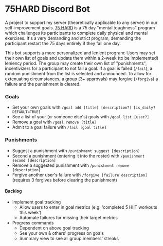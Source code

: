 # 75HARD Discord Bot
A project to support my server (theoretically applicable to any server) in our self-improvement goals. 
[75 HARD](https://andyfrisella.com/pages/75hard-info) is a 75 day "mental toughness" program which challenges its
participants to complete daily physical and mental exercises. It's a very demanding and strict program, demanding the participant
restart the 75 days entirely if they fail one day. 

This bot supports a more personalized and lenient program:
Users may set their own list of goals and update them within a 2-week (to be implemented) leniency period.
The group may create their own list of "punishments", incentivizers for a participant to not fail a goal.
If a goal is failed (`/fail`), a random punishment from the list is selected and announced.
To allow for extenuating circumstances, a group (3+ approvals) may forgive (`/forgive`) a failure and the punishment is cleared.

### Goals
- Set your own goals with `/goal add [title] [description?] [is_daily? DEFAULT=TRUE]`
- See a list of your (or someone else's) goals with `/goal list [user?]`
- Remove a goal with `/goal remove [title]`
- Admit to a goal failure with `/fail [goal title]`

### Punishments
- Suggest a punishment with `/punishment suggest [description]`
- Second a punishment (entering it into the roster) with `/punishment second [description]`
- Remove a suggested punishment with `/punishment remove [description]`
- Forgive another user's failure with `/forgive [failure description]` (requires 3 forgives before clearing the punishment)



#### Backlog
- Implement goal tracking
  - Allow users to enter in goal metrics (e.g. 'completed 5 HIIT workouts this week')
  - Automate failures for missing their target metrics
- Progress commands
  - Dependent on above goal tracking
  - See your own & others' progress on goals
  - Summary view to see all group members' streaks
